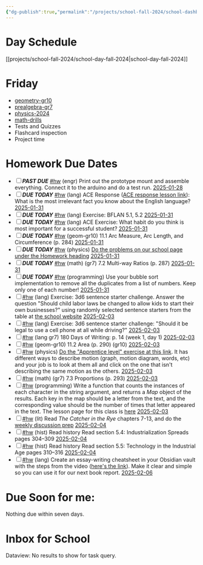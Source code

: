 ```yaml
---
{"dg-publish":true,"permalink":"/projects/school-fall-2024/school-dashboard/"}
---
```



# Day Schedule

[[projects/school-fall-2024/school-day-fall-2024\|school-day-fall-2024]]

<span><span><span alt="school-day-fall-2024 > Friday" src="school-day-fall-2024#Friday" class="internal-embed markdown-embed inline-embed is-loaded"><div class="markdown-embed-title"></div><div class="markdown-preview-view markdown-rendered show-indentation-guide"><h1 data-heading="Friday" dir="auto">Friday</h1>
<ul>
<li dir="auto"><a data-href="geometry-gr10" href="geometry-gr10" class="internal-link" target="_blank" rel="noopener nofollow">geometry-gr10</a></li>
<li dir="auto"><a data-href="prealgebra-gr7" href="prealgebra-gr7" class="internal-link" target="_blank" rel="noopener nofollow">prealgebra-gr7</a></li>
<li dir="auto"><a data-href="physics-2024" href="physics-2024" class="internal-link" target="_blank" rel="noopener nofollow">physics-2024</a></li>
<li dir="auto"><a data-href="math-drills" href="math-drills" class="internal-link" target="_blank" rel="noopener nofollow">math-drills</a></li>
<li dir="auto">Tests and Quizzes</li>
<li dir="auto">Flashcard inspection</li>
<li dir="auto">Project time</li>
</ul></div></span></span></span>

# Homework Due Dates

<div><ul class="contains-task-list"><li data-task=" " class="dataview task-list-item"><input type="checkbox" class="dataview task-list-item-checkbox"><span><strong><em>PAST DUE</em></strong> <a href="#hw" class="tag" target="_blank" rel="noopener nofollow">#hw</a> (engr) Print out the prototype mount and assemble everything. Connect it to the arduino and do a test run. <a data-href="2025-01-28" href="2025-01-28" class="internal-link" target="_blank" rel="noopener nofollow">2025-01-28</a></span></li><li data-task=" " class="dataview task-list-item"><input type="checkbox" class="dataview task-list-item-checkbox"><span><strong><em>DUE TODAY</em></strong> <a href="#hw" class="tag" target="_blank" rel="noopener nofollow">#hw</a> (lang) ACE Response (<a data-tooltip-position="top" aria-label="https://school.ginosterous.com/projects/school-fall-2024/language/lessons/answer-cite-elaborate-intro" rel="noopener nofollow" class="external-link" href="https://school.ginosterous.com/projects/school-fall-2024/language/lessons/answer-cite-elaborate-intro" target="_blank">ACE response lesson link</a>): What is the most irrelevant fact you know about the English language? <a data-href="2025-01-31" href="2025-01-31" class="internal-link" target="_blank" rel="noopener nofollow">2025-01-31</a></span></li><li data-task=" " class="dataview task-list-item"><input type="checkbox" class="dataview task-list-item-checkbox"><span><strong><em>DUE TODAY</em></strong> <a href="#hw" class="tag" target="_blank" rel="noopener nofollow">#hw</a> (lang) Exercise: BFLAN 5.1, 5.2  <a data-href="2025-01-31" href="2025-01-31" class="internal-link" target="_blank" rel="noopener nofollow">2025-01-31</a></span></li><li data-task=" " class="dataview task-list-item"><input type="checkbox" class="dataview task-list-item-checkbox"><span><strong><em>DUE TODAY</em></strong> <a href="#hw" class="tag" target="_blank" rel="noopener nofollow">#hw</a> (lang) ACE Exercise: What habit do you think is most important for a successful student?  <a data-href="2025-01-31" href="2025-01-31" class="internal-link" target="_blank" rel="noopener nofollow">2025-01-31</a></span></li><li data-task=" " class="dataview task-list-item"><input type="checkbox" class="dataview task-list-item-checkbox"><span><strong><em>DUE TODAY</em></strong> <a href="#hw" class="tag" target="_blank" rel="noopener nofollow">#hw</a> (geom-gr10) 11.1 Arc Measure, Arc Length, and Circumference  (p. 284) <a data-href="2025-01-31" href="2025-01-31" class="internal-link" target="_blank" rel="noopener nofollow">2025-01-31</a></span></li><li data-task=" " class="dataview task-list-item"><input type="checkbox" class="dataview task-list-item-checkbox"><span><strong><em>DUE TODAY</em></strong> <a href="#hw" class="tag" target="_blank" rel="noopener nofollow">#hw</a> (physics)  <a data-tooltip-position="top" aria-label="https://school.ginosterous.com/projects/school-fall-2024/physics/lessons/motion-in-2d" rel="noopener nofollow" class="external-link" href="https://school.ginosterous.com/projects/school-fall-2024/physics/lessons/motion-in-2d" target="_blank">Do the problems on our school page under the Homework heading</a> <a data-href="2025-01-31" href="2025-01-31" class="internal-link" target="_blank" rel="noopener nofollow">2025-01-31</a></span></li><li data-task=" " class="dataview task-list-item"><input type="checkbox" class="dataview task-list-item-checkbox"><span><strong><em>DUE TODAY</em></strong> <a href="#hw" class="tag" target="_blank" rel="noopener nofollow">#hw</a> (math) (gr7) 7.2 Multi-way Ratios (p. 287) <a data-href="2025-01-31" href="2025-01-31" class="internal-link" target="_blank" rel="noopener nofollow">2025-01-31</a></span></li><li data-task=" " class="dataview task-list-item"><input type="checkbox" class="dataview task-list-item-checkbox"><span><strong><em>DUE TODAY</em></strong> <a href="#hw" class="tag" target="_blank" rel="noopener nofollow">#hw</a> (programming) Use your bubble sort implementation to remove all the duplicates from a list of numbers. Keep only one of each number! <a data-href="2025-01-31" href="2025-01-31" class="internal-link" target="_blank" rel="noopener nofollow">2025-01-31</a></span></li><li data-task=" " class="dataview task-list-item"><input type="checkbox" class="dataview task-list-item-checkbox"><span><a href="#hw" class="tag" target="_blank" rel="noopener nofollow">#hw</a> (lang) Exercise: 3d6 sentence starter challenge. Answer the question "Should child labor laws be changed to allow kids to start their own businesses?" using randomly selected sentence starters from the table at <a data-tooltip-position="top" aria-label="https://school.ginosterous.com/projects/school-fall-2024/language/lessons/ace-2-sentence-starters" rel="noopener nofollow" class="external-link" href="https://school.ginosterous.com/projects/school-fall-2024/language/lessons/ace-2-sentence-starters" target="_blank">the school website</a> <a data-href="2025-02-03" href="2025-02-03" class="internal-link" target="_blank" rel="noopener nofollow">2025-02-03</a></span></li><li data-task=" " class="dataview task-list-item"><input type="checkbox" class="dataview task-list-item-checkbox"><span><a href="#hw" class="tag" target="_blank" rel="noopener nofollow">#hw</a> (lang) Exercise: 3d6 sentence starter challenge: "Should it be legal to use a cell phone at all while driving?" <a data-href="2025-02-03" href="2025-02-03" class="internal-link" target="_blank" rel="noopener nofollow">2025-02-03</a></span></li><li data-task=" " class="dataview task-list-item"><input type="checkbox" class="dataview task-list-item-checkbox"><span><a href="#hw" class="tag" target="_blank" rel="noopener nofollow">#hw</a> (lang gr7) 180 Days of Writing: p. 14 (week 1, day 1) <a data-href="2025-02-03" href="2025-02-03" class="internal-link" target="_blank" rel="noopener nofollow">2025-02-03</a></span></li><li data-task=" " class="dataview task-list-item"><input type="checkbox" class="dataview task-list-item-checkbox"><span><a href="#hw" class="tag" target="_blank" rel="noopener nofollow">#hw</a> (geom-gr10) 11.2 Area  (p. 290) (gr10) <a data-href="2025-02-03" href="2025-02-03" class="internal-link" target="_blank" rel="noopener nofollow">2025-02-03</a></span></li><li data-task=" " class="dataview task-list-item"><input type="checkbox" class="dataview task-list-item-checkbox"><span><a href="#hw" class="tag" target="_blank" rel="noopener nofollow">#hw</a> (physics) <a data-tooltip-position="top" aria-label="https://www.physicsclassroom.com/Concept-Builders/Kinematics/Which-One-Doesnt-Belong/Concept-Builder" rel="noopener nofollow" class="external-link" href="https://www.physicsclassroom.com/Concept-Builders/Kinematics/Which-One-Doesnt-Belong/Concept-Builder" target="_blank">Do the "Apprentice level" exercise at this link</a>. It has different ways to describe motion (graph, motion diagram, words, etc) and your job is to look at them all and click on the one that isn't describing the same motion as the others. <a data-href="2025-02-03" href="2025-02-03" class="internal-link" target="_blank" rel="noopener nofollow">2025-02-03</a></span></li><li data-task=" " class="dataview task-list-item"><input type="checkbox" class="dataview task-list-item-checkbox"><span><a href="#hw" class="tag" target="_blank" rel="noopener nofollow">#hw</a> (math) (gr7) 7.3 Proportions (p. 293) <a data-href="2025-02-03" href="2025-02-03" class="internal-link" target="_blank" rel="noopener nofollow">2025-02-03</a></span></li><li data-task=" " class="dataview task-list-item"><input type="checkbox" class="dataview task-list-item-checkbox"><span><a href="#hw" class="tag" target="_blank" rel="noopener nofollow">#hw</a> (programming) Write a function that counts the instances of each character in the string argument, and returns a <em>Map</em> object of the results. Each key in the map should be a letter from the text, and the corresponding value should be the number of times that letter appeared in the text. The lesson page for this class is <a data-tooltip-position="top" aria-label="https://school.ginosterous.com/projects/school-fall-2024/programming/lessons/more-arrays-and-loops" rel="noopener nofollow" class="external-link" href="https://school.ginosterous.com/projects/school-fall-2024/programming/lessons/more-arrays-and-loops" target="_blank">here</a> <a data-href="2025-02-03" href="2025-02-03" class="internal-link" target="_blank" rel="noopener nofollow">2025-02-03</a></span></li><li data-task=" " class="dataview task-list-item"><input type="checkbox" class="dataview task-list-item-checkbox"><span><a href="#hw" class="tag" target="_blank" rel="noopener nofollow">#hw</a> (lit) Read <em>The Catcher in the Rye</em> chapters 7-13, and do the <a data-tooltip-position="top" aria-label="https://school.ginosterous.com/projects/school-fall-2024/language/catcher-in-the-rye" rel="noopener nofollow" class="external-link" href="https://school.ginosterous.com/projects/school-fall-2024/language/catcher-in-the-rye" target="_blank">weekly discussion prep</a> <a data-href="2025-02-04" href="2025-02-04" class="internal-link" target="_blank" rel="noopener nofollow">2025-02-04</a></span></li><li data-task=" " class="dataview task-list-item"><input type="checkbox" class="dataview task-list-item-checkbox"><span><a href="#hw" class="tag" target="_blank" rel="noopener nofollow">#hw</a> (hist) Read history  Read section 5.4: Industrialization Spreads pages 304–309 <a data-href="2025-02-04" href="2025-02-04" class="internal-link" target="_blank" rel="noopener nofollow">2025-02-04</a></span></li><li data-task=" " class="dataview task-list-item"><input type="checkbox" class="dataview task-list-item-checkbox"><span><a href="#hw" class="tag" target="_blank" rel="noopener nofollow">#hw</a> (hist) Read history  Read section 5.5: Technology in the Industrial Age pages 310–316 <a data-href="2025-02-04" href="2025-02-04" class="internal-link" target="_blank" rel="noopener nofollow">2025-02-04</a></span></li><li data-task=" " class="dataview task-list-item"><input type="checkbox" class="dataview task-list-item-checkbox"><span><a href="#hw" class="tag" target="_blank" rel="noopener nofollow">#hw</a> (lang) Create an essay-writing cheatsheet in your Obsidian vault with the steps from the video (<a data-tooltip-position="top" aria-label="https://www.youtube.com/watch?v=Idb86apbrbY&amp;list=PLY2iGpRrMhnGuZTxNoWT7o-YAlv4hFYsQ&amp;index=26&amp;pp=iAQB" rel="noopener nofollow" class="external-link" href="https://www.youtube.com/watch?v=Idb86apbrbY&amp;list=PLY2iGpRrMhnGuZTxNoWT7o-YAlv4hFYsQ&amp;index=26&amp;pp=iAQB" target="_blank">here's the link</a>). Make it clear and simple so you can use it for our next book report. <a data-href="2025-02-06" href="2025-02-06" class="internal-link" target="_blank" rel="noopener nofollow">2025-02-06</a></span></li></ul></div>


# Due Soon for me:

<p><span>Nothing due within seven days.</span></p>

# Inbox for School
<div><div class="dataview dataview-error-box"><p class="dataview dataview-error-message">Dataview: No results to show for task query.</p></div></div>